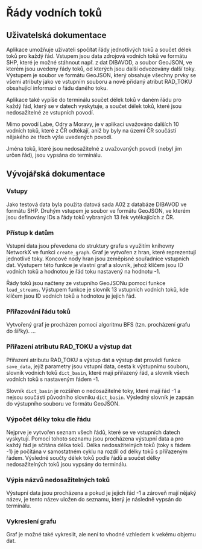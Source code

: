 # Řády vodních toků
## Uživatelská dokumentace
Aplikace umožňuje uživateli spočítat řády jednotlivých toků a součet délek toků pro každý řád. Vstupem jsou data zdrojová vodních toků ve formátu SHP, které je možné stáhnout např. z dat DIBAVOD, a soubor GeoJSON, ve kterém jsou uvedeny řády toků, od kterých jsou další odvozovány další toky. Výstupem je soubor ve formátu GeoJSON, který obsahuje všechny prvky se všemi atributy jako ve vstupním souboru a nově přidaný atribut RAD_TOKU obsahující informaci o řádu daného toku.

Aplikace také vypíše do terminálu součet délek toků v daném řádu pro každý řád, který se v datech vyskytuje, a součet délek toků, které jsou nedosažitelné ze vstupních povodí.

Mimo povodí Labe, Odry a Moravy, je v aplikaci uvažováno dalších 10 vodních toků, které z ČR odtékají, aniž by byly na území ČR součástí nějakého ze třech výše uvedených povodí.

Jména toků, které jsou nedosažitelné z uvažovaných povodí (nebyl jim určen řád), jsou vypsána do terminálu. 

## Vývojářská dokumentace
### Vstupy
Jako testová data byla použita datová sada A02 z databáze DIBAVOD ve formátu SHP. Druhým vstupem je soubor ve formátu GeoJSON, ve kterém jsou definovány IDs a řády toků vybraných 13 řek vytékajících z ČR.

### Přístup k datům
Vstupní data jsou převedena do struktury grafu s využitím knihovny NetworkX ve funkci `create_graph`. Graf je vytvořen z hran, které reprezentují jednotlivé toky. Koncové nody hran jsou zeměpisné souřadnice vstupních dat. Výstupem této funkce je vlastní graf a slovník, jehož klíčem jsou ID vodních toků a hodnotou je řád toku nastavený na hodnotu -1.

Řády toků jsou načteny ze vstupního GeoJSONu pomocí funkce `load_streams`. Výstupem funkce je slovník 13 vstupních vodních toků, kde klíčem jsou ID vodních toků a hodnotou je jejich řád.

### Přiřazování řádu toků
Vytvořený graf je procházen pomocí algoritmu BFS (tzn. procházení grafu do šířky). ...

### Přiřazení atributu RAD_TOKU a výstup dat
Přiřazení atributu RAD_TOKU a výstup dat a výstup dat provádí funkce `save_data`, jejíž parametry jsou vstupní data, cesta k výstupnímu souboru, slovník vodních toků `dict_basin`, které mají přiřazený řád, a slovník všech vodních toků s nastaveným řádem -1. 

Slovník `dict_basin` je rozšířen o nedosažitelné toky, které mají řád -1 a nejsou součástí původního slovníku `dict_basin`. Výsledný slovník je zapsán do výstupního souboru ve formátu GeoJSON. 

### Výpočet délky toku dle řádu
Nejprve je vytvořen seznam všech řádů, které se ve vstupních datech vyskytují. Pomocí tohoto seznamu jsou procházena výstupní data a pro každý řád je sčítána délka toků. Délka nedosažitelných toků (toky s řádem -1) je počítána v samostatném cyklu na rozdíl od délky toků s přiřazeným řádem. Výsledné součty délek toků podle řádů a součet délky nedosažitelných toků jsou vypsány do terminálu. 

### Výpis názvů nedosažitelných toků
Výstupní data jsou procházena a pokud je jejich řád -1 a zároveň mají nějaký název, je tento název uložen do seznamu, který je následně vypsán do terminálu. 

### Vykreslení grafu
Graf je možné také vykreslit, ale není to vhodné vzhledem k vekému objemu dat. 



